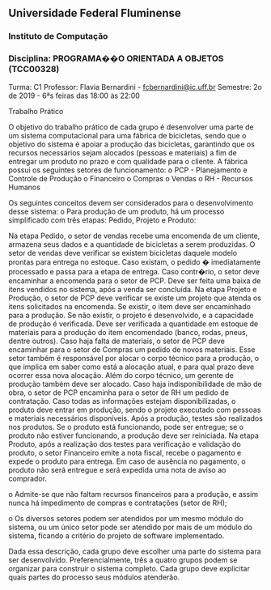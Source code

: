 ## Universidade Federal Fluminense
### Instituto de Computação


### Disciplina: PROGRAMA��O ORIENTADA A OBJETOS (TCC00328)
Turma: C1
Professor: Flavia Bernardini - fcbernardini@ic.uff.br
Semestre: 2o de 2019 - 6ªs feiras das 18:00 às 22:00

Trabalho Prático

O objetivo do trabalho prático de cada grupo é desenvolver uma parte de um sistema computacional para uma fábrica de bicicletas, sendo que o objetivo do sistema é apoiar a produção das bicicletas, garantindo que os recursos necessários sejam alocados (pessoas e materiais) a fim de entregar um produto no prazo e com qualidade para o cliente.
A fábrica possui os seguintes setores de funcionamento:
o PCP - Planejamento e Controle de Produção
o Financeiro
o Compras
o Vendas
o RH - Recursos Humanos

Os seguintes conceitos devem ser considerados para o desenvolvimento desse sistema:
o Para produção de um produto, há um processo simplificado com três etapas: Pedido, Projeto e Produto:

Na etapa Pedido, o setor de vendas recebe uma encomenda de um cliente, armazena seus dados e a quantidade de bicicletas a serem produzidas. O setor de vendas deve verificar se existem bicicletas daquele modelo prontas para entrega no estoque. Caso existam, o pedido � imediatamente processado e passa para a etapa de entrega. Caso contr�rio, o setor deve encaminhar a encomenda para o setor de PCP.
Deve ser feita uma baixa de itens vendidos no sistema, após a venda ser concluída.
Na etapa Projeto e Produção, o setor de PCP deve verificar se existe um projeto que atenda os itens solicitados na encomenda. Se existir, o item deve ser encaminhado para a produção. Se não existir, o projeto é desenvolvido, e a capacidade de produção é verificada. Deve ser verificada a quantidade em estoque de materiais para a produção do item encomendado (banco, rodas, pneus, dentre outros). Caso haja falta de materiais, o setor de PCP deve encaminhar para o setor de Compras um pedido de novos materiais. Esse setor também é responsável por alocar o corpo técnico para a produção, o que implica em saber como está a
alocação atual, e para qual prazo deve ocorrer essa nova alocação. Além do corpo técnico, um gerente de produção também deve ser alocado. Caso haja indisponibilidade de mão de obra, o setor de PCP encaminha para o setor de RH um pedido de contratação. Caso todas as informações estejam disponibilizadas, o produto deve entrar em produção, sendo o projeto executado com pessoas e materiais necessários disponíveis. Após a produção, testes são realizados nos produtos. Se o produto está funcionando, pode ser entregue; se o produto não estiver funcionando, a produção deve ser reiniciada.
Na etapa Produto, após a realização dos testes para verificação e validação do produto, o setor Financeiro emite a nota fiscal, recebe o pagamento e expede o produto para entrega. Em caso de ausência no pagamento, o produto não será entregue e será expedida uma nota de aviso ao comprador.

o Admite-se que não faltam recursos financeiros para a produção, e assim nunca há impedimento de compras e contratações (setor de RH);

o Os diversos setores podem ser atendidos por um mesmo módulo do sistema, ou um único setor pode ser atendido por mais de um módulo do sistema, ficando a critério do projeto de software implementado.

Dada essa descrição, cada grupo deve escolher uma parte do sistema para ser desenvolvido. Preferencialmente, três a quatro grupos podem se organizar para construir o sistema completo. Cada grupo deve explicitar quais partes do processo seus módulos atenderão.

